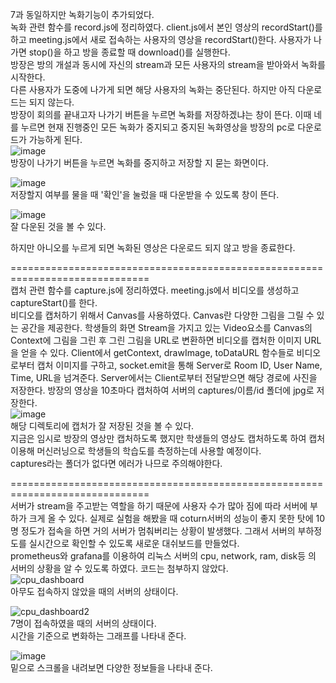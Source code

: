 7과 동일하지만 녹화기능이 추가되었다.   
녹화 관련 함수를 record.js에 정리하였다. client.js에서 본인 영상의 recordStart()를 하고 meeting.js에서 새로 접속하는 사용자의 영상을 recordStart()한다. 사용자가 나가면 stop()을 하고 방을 종료할 때 download()를 실행한다.   
방장은 방의 개설과 동시에 자신의 stream과 모든 사용자의 stream을 받아와서 녹화를 시작한다.   
다른 사용자가 도중에 나가게 되면 해당 사용자의 녹화는 중단된다. 하지만 아직 다운로드는 되지 않는다.   
방장이 회의를 끝내고자 나가기 버튼을 누르면 녹화를 저장하겠냐는 창이 뜬다. 이때 네를 누르면 현재 진행중인 모든 녹화가 중지되고 중지된 녹화영상을 방장의 pc로 다운로드가 가능하게 된다.   
![image](https://user-images.githubusercontent.com/49871871/128482595-dfe2f604-7fc9-4ab7-aaca-5d2d7a4218de.png)   
 방장이 나가기 버튼을 누르면 녹화를 중지하고 저장할 지 묻는 화면이다.   
    
![image](https://user-images.githubusercontent.com/49871871/128482704-8131ab65-aaaf-4b1c-8e4e-8d0f2989ec7f.png)   
저장할지 여부를 물을 때 '확인'을 눌렀을 때 다운받을 수 있도록 창이 뜬다.   
   
![image](https://user-images.githubusercontent.com/49871871/128482897-bd5f6289-db6b-4dd0-94e9-dff6a1c134ad.png)   
잘 다운된 것을 볼 수 있다.

하지만 아니오를 누르게 되면 녹화된 영상은 다운로드 되지 않고 방을 종료한다.   


    
    
==============================================================================       
캡처 관련 함수를 capture.js에 정리하였다. meeting.js에서 비디오를 생성하고 captureStart()를 한다.   
비디오를 캡처하기 위해서 Canvas를 사용하였다. Canvas란 다양한 그림을 그릴 수 있는 공간을 제공한다. 학생들의 화면 Stream을 가지고 있는 Video요소를 Canvas의 Context에 그림을 그린 후 그린 그림을 URL로 변환하면 비디오를 캡처한 이미지 URL을 얻을 수 있다. Client에서 getContext, drawImage, toDataURL 함수들로 비디오로부터 캡처 이미지를 구하고, socket.emit을 통해 Server로 Room ID, User Name, Time, URL을 넘겨준다. Server에서는 Client로부터 전달받으면 해당 경로에 사진을 저장한다.
방장의 영상을 10초마다 캡처하여 서버의 captures/이름/id 폴더에 jpg로 저장한다.    
![image](https://user-images.githubusercontent.com/49871871/129306360-b51ca15e-4bc3-4252-ba5f-40b2f6dde8c8.png)   
해당 디렉토리에 캡처가 잘 저장된 것을 볼 수 있다.    
지금은 임시로 방장의 영상만 캡처하도록 했지만 학생들의 영상도 캡처하도록 하여 캡처  이용해 머신러닝으로 학생들의 학습도를 측정하는데 사용할 예정이다.   
captures라는 폴더가 없다면 에러가 나므로 주의해야한다.   

==============================================================================       
 서버가 stream을 주고받는 역할을 하기 때문에 사용자 수가 많아 짐에 따라 서버에 부하가 크게 올 수 있다. 실제로 실험을 해봤을 때 coturn서버의 성능이 좋지 못한 탓에 10명 정도가 접속을 하면 거의 서버가 멈춰버리는 상황이 발생했다. 그래서 서버의 부하정도를 실시간으로 확인할 수 있도록 새로운 대쉬보드를 만들었다.      
prometheus와 grafana를 이용하여 리눅스 서버의 cpu, network, ram, disk등 의 서버의 상황을 알 수 있도록 하였다. 코드는 첨부하지 않았다.   
![cpu_dashboard](https://user-images.githubusercontent.com/49871871/130418144-78a1791c-4a65-46a1-8413-85392d4df773.PNG)   
아무도 접속하지 않았을 때의 서버의 상태이다.   
   
![cpu_dashboard2](https://user-images.githubusercontent.com/49871871/130418206-3c7acd12-ed25-47c0-af85-5caa36b2ebcc.PNG)   
7명이 접속하였을 때의 서버의 상태이다.   
시간을 기준으로 변화하는 그래프를 나타내 준다.    
   
![image](https://user-images.githubusercontent.com/49871871/130418400-730bf1c3-9b05-4e74-8ac0-960a73c682ca.png)    
밑으로 스크롤을 내려보면 다양한 정보들을 나타내 준다.   



